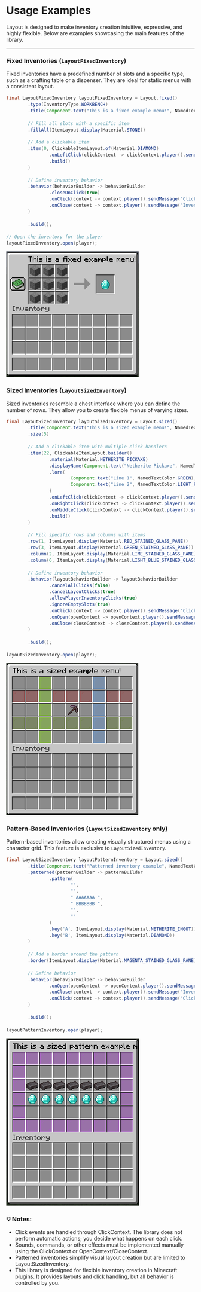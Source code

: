 # Usage Examples

Layout is designed to make inventory creation intuitive, expressive, and highly flexible. Below are examples showcasing the main features of the library.

---

### Fixed Inventories (`LayoutFixedInventory`)

Fixed inventories have a predefined number of slots and a specific type, such as a crafting table or a dispenser. They are ideal for static menus with a consistent layout.

```java
final LayoutFixedInventory layoutFixedInventory = Layout.fixed()
        .type(InventoryType.WORKBENCH)
        .title(Component.text("This is a fixed example menu!", NamedTextColor.BLACK))

        // Fill all slots with a specific item
        .fillAll(ItemLayout.display(Material.STONE))

        // Add a clickable item
        .item(0, ClickableItemLayout.of(Material.DIAMOND)
                .onLeftClick(clickContext -> clickContext.player().sendMessage("Left click!"))
                .build()
        )

        // Define inventory behavior
        .behavior(behaviorBuilder -> behaviorBuilder
                .closeOnClick(true)
                .onClick(context -> context.player().sendMessage("Clicked on inventory!"))
                .onClose(context -> context.player().sendMessage("Inventory closed!"))
        )

        .build();

// Open the inventory for the player
layoutFixedInventory.open(player);

```

<img src="images/fixed-example.png" height="336" alt="hola"/>


### Sized Inventories (`LayoutSizedInventory`)
Sized inventories resemble a chest interface where you can define the number of rows. They allow you to create flexible menus of varying sizes.
```java
final LayoutSizedInventory layoutSizedInventory = Layout.sized()
        .title(Component.text("This is a sized example menu!", NamedTextColor.BLACK))
        .size(5)

        // Add a clickable item with multiple click handlers
        .item(22, ClickableItemLayout.builder()
                .material(Material.NETHERITE_PICKAXE)
                .displayName(Component.text("Netherite Pickaxe", NamedTextColor.GREEN))
                .lore(
                        Component.text("Line 1", NamedTextColor.GREEN),
                        Component.text("Line 2", NamedTextColor.LIGHT_PURPLE)
                )
                .onLeftClick(clickContext -> clickContext.player().sendMessage("Left click!"))
                .onRightClick(clickContext -> clickContext.player().sendMessage("Right click!"))
                .onMiddleClick(clickContext -> clickContext.player().sendMessage("Middle click!"))
                .build()
        )

        // Fill specific rows and columns with items
        .row(1, ItemLayout.display(Material.RED_STAINED_GLASS_PANE))
        .row(3, ItemLayout.display(Material.GREEN_STAINED_GLASS_PANE))
        .column(2, ItemLayout.display(Material.LIME_STAINED_GLASS_PANE).buil)
        .column(6, ItemLayout.display(Material.LIGHT_BLUE_STAINED_GLASS_PANE))

        // Define inventory behavior
        .behavior(layoutBehaviorBuilder -> layoutBehaviorBuilder
                .cancelAllClicks(false)
                .cancelLayoutClicks(true)
                .allowPlayerInventoryClicks(true)
                .ignoreEmptySlots(true)
                .onClick(context -> context.player().sendMessage("Clicked on inventory!"))
                .onOpen(openContext -> openContext.player().sendMessage("Inventory opened!"))
                .onClose(closeContext -> closeContext.player().sendMessage("Inventory closed!"))
        )

        .build();

layoutSizedInventory.open(player);
```
<img src="images/sized-example.png" height="407" alt="hola"/>


### Pattern-Based Inventories (`LayoutSizedInventory` only)
Pattern-based inventories allow creating visually structured menus using a character grid. This feature is exclusive to `LayoutSizedInventory`.

```java
final LayoutSizedInventory layoutPatternInventory = Layout.sized()
        .title(Component.text("Patterned inventory example", NamedTextColor.BLACK))
        .patterned(patternBuilder -> patternBuilder
                .pattern(
                        "",
                        "",
                        " AAAAAAA ",
                        " BBBBBBB ",
                        "",
                        ""
                )
                .key('A', ItemLayout.display(Material.NETHERITE_INGOT))
                .key('B', ItemLayout.display(Material.DIAMOND))
        )

        // Add a border around the pattern
        .border(ItemLayout.display(Material.MAGENTA_STAINED_GLASS_PANE))

        // Define behavior
        .behavior(behaviorBuilder -> behaviorBuilder
                .onOpen(openContext -> openContext.player().sendMessage("Inventory opened"))
                .onClose(context -> context.player().sendMessage("Inventory closed"))
                .onClick(context -> context.player().sendMessage("Clicked on inventory"))
        )

        .build();

layoutPatternInventory.open(player);
```

<img src="images/sized-pattern-example.png" height="448" alt="hola"/>


### 💡 Notes:
- Click events are handled through ClickContext. The library does not perform automatic actions; you decide what happens on each click.
- Sounds, commands, or other effects must be implemented manually using the ClickContext or OpenContext/CloseContext.
- Patterned inventories simplify visual layout creation but are limited to LayoutSizedInventory.
- This library is designed for flexible inventory creation in Minecraft plugins. It provides layouts and click handling, but all behavior is controlled by you.
